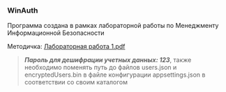 ### WinAuth

Программа создана в рамках лабораторной работы по Менеджменту Информационной Безопасности

Методичка: [Лабораторная работа 1.pdf](https://github.com/exp1azy/WinAuth/files/14335963/1.pdf)

> ***Пароль для дешифрации учетных данных: 123***, также необходимо поменять путь до файлов users.json и encryptedUsers.bin в файле конфигурации appsettings.json в соответствии со своим каталогом
